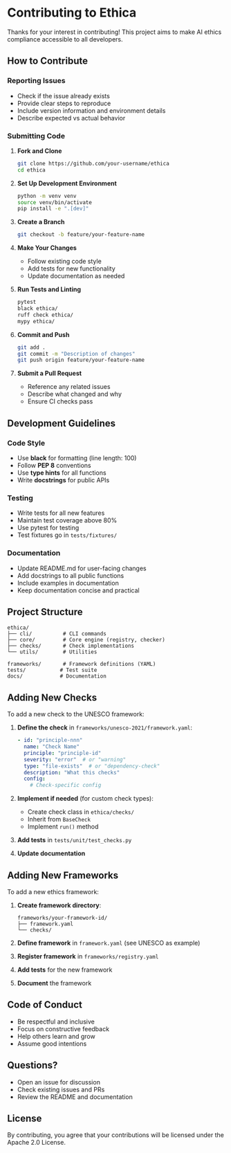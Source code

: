 # Contributing to Ethica

Thanks for your interest in contributing! This project aims to make AI ethics compliance accessible to all developers.

## How to Contribute

### Reporting Issues

- Check if the issue already exists
- Provide clear steps to reproduce
- Include version information and environment details
- Describe expected vs actual behavior

### Submitting Code

1. **Fork and Clone**
   ```bash
   git clone https://github.com/your-username/ethica
   cd ethica
   ```

2. **Set Up Development Environment**
   ```bash
   python -m venv venv
   source venv/bin/activate
   pip install -e ".[dev]"
   ```

3. **Create a Branch**
   ```bash
   git checkout -b feature/your-feature-name
   ```

4. **Make Your Changes**
   - Follow existing code style
   - Add tests for new functionality
   - Update documentation as needed

5. **Run Tests and Linting**
   ```bash
   pytest
   black ethica/
   ruff check ethica/
   mypy ethica/
   ```

6. **Commit and Push**
   ```bash
   git add .
   git commit -m "Description of changes"
   git push origin feature/your-feature-name
   ```

7. **Submit a Pull Request**
   - Reference any related issues
   - Describe what changed and why
   - Ensure CI checks pass

## Development Guidelines

### Code Style

- Use **black** for formatting (line length: 100)
- Follow **PEP 8** conventions
- Use **type hints** for all functions
- Write **docstrings** for public APIs

### Testing

- Write tests for all new features
- Maintain test coverage above 80%
- Use pytest for testing
- Test fixtures go in `tests/fixtures/`

### Documentation

- Update README.md for user-facing changes
- Add docstrings to all public functions
- Include examples in documentation
- Keep documentation concise and practical

## Project Structure

```
ethica/
├── cli/          # CLI commands
├── core/         # Core engine (registry, checker)
├── checks/       # Check implementations
└── utils/        # Utilities

frameworks/       # Framework definitions (YAML)
tests/           # Test suite
docs/            # Documentation
```

## Adding New Checks

To add a new check to the UNESCO framework:

1. **Define the check** in `frameworks/unesco-2021/framework.yaml`:
   ```yaml
   - id: "principle-nnn"
     name: "Check Name"
     principle: "principle-id"
     severity: "error"  # or "warning"
     type: "file-exists"  # or "dependency-check"
     description: "What this checks"
     config:
       # Check-specific config
   ```

2. **Implement if needed** (for custom check types):
   - Create check class in `ethica/checks/`
   - Inherit from `BaseCheck`
   - Implement `run()` method

3. **Add tests** in `tests/unit/test_checks.py`

4. **Update documentation**

## Adding New Frameworks

To add a new ethics framework:

1. **Create framework directory**:
   ```
   frameworks/your-framework-id/
   ├── framework.yaml
   └── checks/
   ```

2. **Define framework** in `framework.yaml` (see UNESCO as example)

3. **Register framework** in `frameworks/registry.yaml`

4. **Add tests** for the new framework

5. **Document** the framework

## Code of Conduct

- Be respectful and inclusive
- Focus on constructive feedback
- Help others learn and grow
- Assume good intentions

## Questions?

- Open an issue for discussion
- Check existing issues and PRs
- Review the README and documentation

## License

By contributing, you agree that your contributions will be licensed under the Apache 2.0 License.
